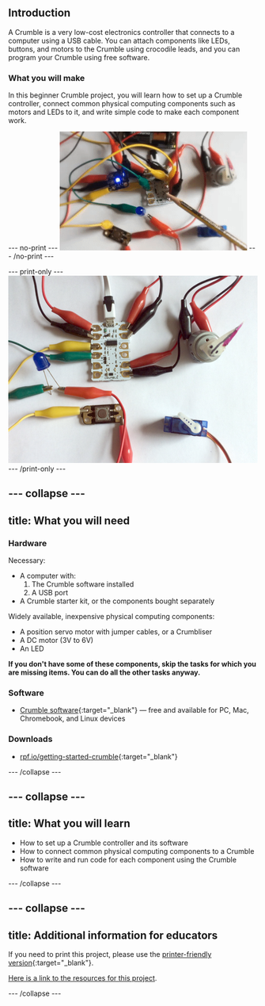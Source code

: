 ## Introduction

A Crumble is a very low-cost electronics controller that connects to a computer using a USB cable. You can attach components like LEDs, buttons, and motors to the Crumble using crocodile leads, and you can program your Crumble using free software.

### What you will make

In this beginner Crumble project, you will learn how to set up a Crumble controller, connect common physical computing components such as motors and LEDs to it, and write simple code to make each component work.

--- no-print ---
![Crumble and some common components](images/crumble_introb.gif)
--- /no-print ---

--- print-only ---
![Crumble and some common components](images/crumble_introb.png)
--- /print-only ---

--- collapse ---
---
title: What you will need
---
### Hardware

Necessary:
+ A computer with:
    1. The Crumble software installed
    1. A USB port
+ A Crumble starter kit, or the components bought separately

Widely available, inexpensive physical computing components:
+ A position servo motor with jumper cables, or a Crumbliser
+ A DC motor (3V to 6V)
+ An LED

**If you don't have some of these components, skip the tasks for which you are missing items. You can do all the other tasks anyway.**

### Software

+ [Crumble software](https://redfernelectronics.co.uk/crumble-software/){:target="_blank"} — free and available for PC, Mac, Chromebook, and Linux devices

### Downloads

+ [rpf.io/getting-started-crumble](http://rpf.io/p/getting-started-crumble-go){:target="_blank"}

--- /collapse ---

--- collapse ---
---
title: What you will learn
---

+ How to set up a Crumble controller and its software
+ How to connect common physical computing components to a Crumble
+ How to write and run code for each component using the Crumble software

--- /collapse ---

--- collapse ---
---
title: Additional information for educators
---

If you need to print this project, please use the [printer-friendly version](https://projects.raspberrypi.org/en/projects/getting-started-crumble/print){:target="_blank"}.

[Here is a link to the resources for this project](http://rpf.io/p/getting-started-crumble-go).

--- /collapse ---
